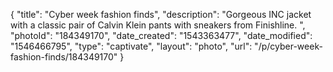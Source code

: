 {
    "title": "Cyber week fashion finds",
    "description": "Gorgeous INC jacket with a classic pair of Calvin Klein pants with sneakers from Finishline. ",
    "photoId": "184349170",
    "date_created": "1543363477",
    "date_modified": "1546466795",
    "type": "captivate",
    "layout": "photo",
    "url": "\/p\/cyber-week-fashion-finds\/184349170"
}